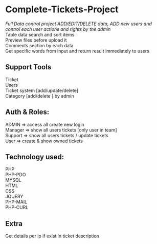 # Complete-Tickets-Project<br/>
*Full Data control project ADD/EDIT/DELETE data, ADD new users and control each user actions and rights by the admin<br/>*
Table data search and sort items<br/>
Preview files before upload it<br/>
Comments section by each data<br/>
Get specific words from input and return result immediately to users<br/>

## Support Tools<br/>
Ticket<br/>
Users<br/>
Ticket system [add/update/delete]<br/>
Category [add/delete ] by admin<br/>
## Auth & Roles:<br/>
ADMIN => access all create new login<br/>
Manager => show all users tickets [only user in team]<br/>
Support => show all users tickets / update tickets<br/>
User => create & show owned tickets<br/>
## Technology used:<br/>
PHP<br/>
PHP-PDO<br/>
MYSQL<br/>
HTML<br/>
CSS<br/>
JQUERY<br/>
PHP-MAIL<br/>
PHP-CURL<br/>
## Extra<br/>
Get details per ip if exist in ticket description<br/>
